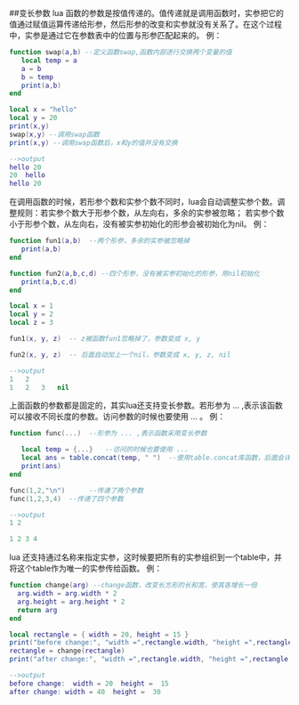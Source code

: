 ##变长参数
lua 函数的参数是按值传递的。值传递就是调用函数时，实参把它的值通过赋值运算传递给形参，然后形参的改变和实参就没有关系了。在这个过程中，实参是通过它在参数表中的位置与形参匹配起来的。
例：
```lua
function swap(a,b) --定义函数swap,函数内部进行交换两个变量的值
   local temp = a
   a = b
   b = temp
   print(a,b)
end

local x = "hello"
local y = 20
print(x,y)
swap(x,y) --调用swap函数
print(x,y) --调用swap函数后，x和y的值并没有交换

-->output
hello 20
20  hello
hello 20
```
在调用函数的时候，若形参个数和实参个数不同时，lua会自动调整实参个数。调整规则：若实参个数大于形参个数，从左向右，多余的实参被忽略；
若实参个数小于形参个数，从左向右，没有被实参初始化的形参会被初始化为nil。
例：
```lua
function fun1(a,b)  --两个形参，多余的实参被忽略掉
   print(a,b)
end

function fun2(a,b,c,d) --四个形参，没有被实参初始化的形参，用nil初始化
   print(a,b,c,d)
end

local x = 1
local y = 2
local z = 3

fun1(x, y, z)  -- z被函数fun1忽略掉了，参数变成 x, y

fun2(x, y, z)  -- 后面自动加上一个nil，参数变成 x, y, z, nil

-->output 
1   2
1   2   3   nil
```
上面函数的参数都是固定的，其实lua还支持变长参数。若形参为 ... ,表示该函数可以接收不同长度的参数。访问参数的时候也要使用 ... 。
例：
```lua
function func(...)  --形参为 ... ,表示函数采用变长参数

   local temp = {...}   --访问的时候也要使用 ...
   local ans = table.concat(temp, " ")  --使用table.concat库函数，后面会详细介绍
   print(ans)
end

func(1,2,"\n")      --传递了两个参数
func(1,2,3,4)  --传递了四个参数

-->output
1 2

1 2 3 4
```
lua 还支持通过名称来指定实参，这时候要把所有的实参组织到一个table中，并将这个table作为唯一的实参传给函数。
例：
```lua
function change(arg) --change函数，改变长方形的长和宽，使其各增长一倍
  arg.width = arg.width * 2
  arg.height = arg.height * 2
  return arg
end

local rectangle = { width = 20, height = 15 }
print("before change:", "width =",rectangle.width, "height =",rectangle.height)
rectangle = change(rectangle)
print("after change:", "width =",rectangle.width, "height =",rectangle.height)

-->output
before change:  width = 20  height =  15
after change: width = 40  height =  30
```